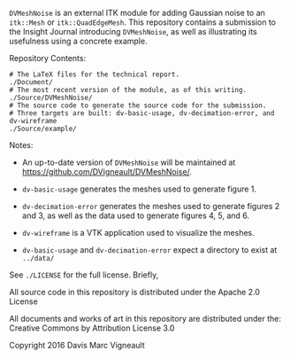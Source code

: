 `DVMeshNoise` is an external ITK module for adding
Gaussian noise to an `itk::Mesh` or `itk::QuadEdgeMesh`.
This repository contains a submission to the Insight
Journal introducing `DVMeshNoise`, as well as illustrating
its usefulness using a concrete example.

Repository Contents:

```
# The LaTeX files for the technical report.
./Document/ 
# The most recent version of the module, as of this writing.
./Source/DVMeshNoise/
# The source code to generate the source code for the submission.
# Three targets are built: dv-basic-usage, dv-decimation-error, and dv-wireframe
./Source/example/
```

Notes:

- An up-to-date version of `DVMeshNoise` will be maintained at https://github.com/DVigneault/DVMeshNoise/.

- `dv-basic-usage` generates the meshes used to generate figure 1.
- `dv-decimation-error` generates the meshes used to generate figures 2 and 3, as well as the data used to generate figures 4, 5, and 6.
- `dv-wireframe` is a VTK application used to visualize the meshes.
- `dv-basic-usage` and `dv-decimation-error` expect a directory to exist at `../data/`

See `./LICENSE` for the full license.  Briefly,

All source code in this repository is distributed
under the Apache 2.0 License

All documents and works of art in this repository
are distributed under the:
Creative Commons by Attribution License 3.0

Copyright 2016 Davis Marc Vigneault

